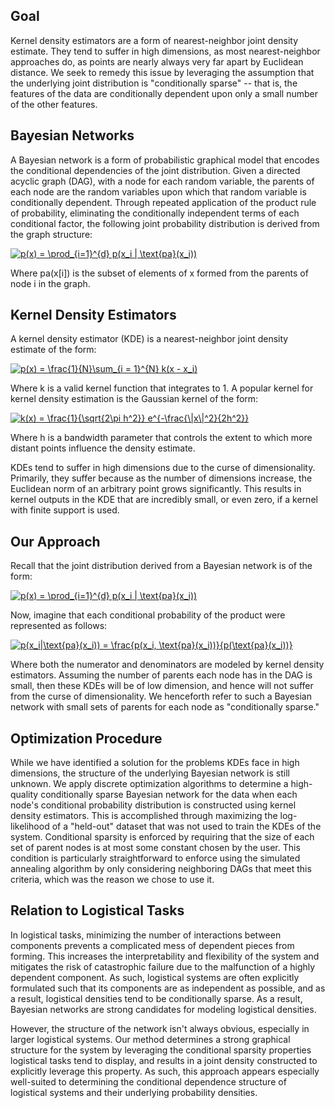 ## Goal

Kernel density estimators are a form of nearest-neighbor joint density estimate. They tend to suffer in high dimensions, as most nearest-neighbor approaches do, as points are nearly always very far apart by Euclidean distance. We seek to remedy this issue by leveraging the assumption that the underlying joint distribution is "conditionally sparse" -- that is, the features of the data are conditionally dependent upon only a small number of the other features.

## Bayesian Networks

A Bayesian network is a form of probabilistic graphical model that encodes the conditional dependencies of the joint distribution. Given a directed acyclic graph (DAG), with a node for each random variable, the parents of each node are the random variables upon which that random variable is conditionally dependent. Through repeated application of the product rule of probability, eliminating the conditionally independent terms of each conditional factor, the following joint probability distribution is derived from the graph structure:

<a href="https://www.codecogs.com/eqnedit.php?latex=p(x)&space;=&space;\prod_{i=1}^{d}&space;p(x_i&space;|&space;\text{pa}(x_i))" target="_blank"><img src="https://latex.codecogs.com/gif.latex?p(x)&space;=&space;\prod_{i=1}^{d}&space;p(x_i&space;|&space;\text{pa}(x_i))" title="p(x) = \prod_{i=1}^{d} p(x_i | \text{pa}(x_i))" /></a>

Where pa(x[i]) is the subset of elements of x formed from the parents of node i in the graph.

## Kernel Density Estimators

A kernel density estimator (KDE) is a nearest-neighbor joint density estimate of the form:

<a href="https://www.codecogs.com/eqnedit.php?latex=p(x)&space;=&space;\frac{1}{N}\sum_{i&space;=&space;1}^{N}&space;k(x&space;-&space;x_i)" target="_blank"><img src="https://latex.codecogs.com/gif.latex?p(x)&space;=&space;\frac{1}{N}\sum_{i&space;=&space;1}^{N}&space;k(x&space;-&space;x_i)" title="p(x) = \frac{1}{N}\sum_{i = 1}^{N} k(x - x_i)" /></a>

Where k is a valid kernel function that integrates to 1. A popular kernel for kernel density estimation is the Gaussian kernel of the form:

<a href="https://www.codecogs.com/eqnedit.php?latex=k(x)&space;=&space;\frac{1}{\sqrt{2\pi&space;h^2}}&space;e^{-\frac{\|x\|^2}{2h^2}}" target="_blank"><img src="https://latex.codecogs.com/gif.latex?k(x)&space;=&space;\frac{1}{\sqrt{2\pi&space;h^2}}&space;e^{-\frac{\|x\|^2}{2h^2}}" title="k(x) = \frac{1}{\sqrt{2\pi h^2}} e^{-\frac{\|x\|^2}{2h^2}}" /></a>

Where h is a bandwidth parameter that controls the extent to which more distant points influence the density estimate.

KDEs tend to suffer in high dimensions due to the curse of dimensionality. Primarily, they suffer because as the number of dimensions increase, the Euclidean norm of an arbitrary point grows significantly. This results in kernel outputs in the KDE that are incredibly small, or even zero, if a kernel with finite support is used.


## Our Approach

Recall that the joint distribution derived from a Bayesian network is of the form:


<a href="https://www.codecogs.com/eqnedit.php?latex=p(x)&space;=&space;\prod_{i=1}^{d}&space;p(x_i&space;|&space;\text{pa}(x_i))" target="_blank"><img src="https://latex.codecogs.com/gif.latex?p(x)&space;=&space;\prod_{i=1}^{d}&space;p(x_i&space;|&space;\text{pa}(x_i))" title="p(x) = \prod_{i=1}^{d} p(x_i | \text{pa}(x_i))" /></a>

Now, imagine that each conditional probability of the product were represented as follows:

<a href="https://www.codecogs.com/eqnedit.php?latex=p(x_i|\text{pa}(x_i))&space;=&space;\frac{p(x_i,&space;\text{pa}(x_i))}{p(\text{pa}(x_i))}" target="_blank"><img src="https://latex.codecogs.com/gif.latex?p(x_i|\text{pa}(x_i))&space;=&space;\frac{p(x_i,&space;\text{pa}(x_i))}{p(\text{pa}(x_i))}" title="p(x_i|\text{pa}(x_i)) = \frac{p(x_i, \text{pa}(x_i))}{p(\text{pa}(x_i))}" /></a>

Where both the numerator and denominators are modeled by kernel density estimators. Assuming the number of parents each node has in the DAG is small, then these KDEs will be of low dimension, and hence will not suffer from the curse of dimensionality. We henceforth refer to such a Bayesian network with small sets of parents for each node as "conditionally sparse."


## Optimization Procedure

While we have identified a solution for the problems KDEs face in high dimensions, the structure of the underlying Bayesian network is still unknown. We apply discrete optimization algorithms to determine a high-quality conditionally sparse Bayesian network for the data when each node's conditional probability distribution is constructed using kernel density estimators. This is accomplished through maximizing the log-likelihood of a "held-out" dataset that was not used to train the KDEs of the system. Conditional sparsity is enforced by requiring that the size of each set of parent nodes is at most some constant chosen by the user. This condition is particularly straightforward to enforce using the simulated annealing algorithm by only considering neighboring DAGs that meet this criteria, which was the reason we chose to use it.

## Relation to Logistical Tasks

In logistical tasks, minimizing the number of interactions between components prevents a complicated mess of dependent pieces from forming. This increases the interpretability and flexibility of the system and mitigates the risk of catastrophic failure due to the malfunction of a highly dependent component. As such, logistical systems are often explicitly formulated such that its components are as independent as possible, and as a result, logistical densities tend to be conditionally sparse. As a result, Bayesian networks are strong candidates for modeling logistical densities.

However, the structure of the network isn't always obvious, especially in larger logistical systems. Our method determines a strong graphical structure for the system by leveraging the conditional sparsity properties logistical tasks tend to display, and results in a joint density constructed to explicitly leverage this property. As such, this approach appears especially well-suited to determining the conditional dependence structure of logistical systems and their underlying probability densities.
